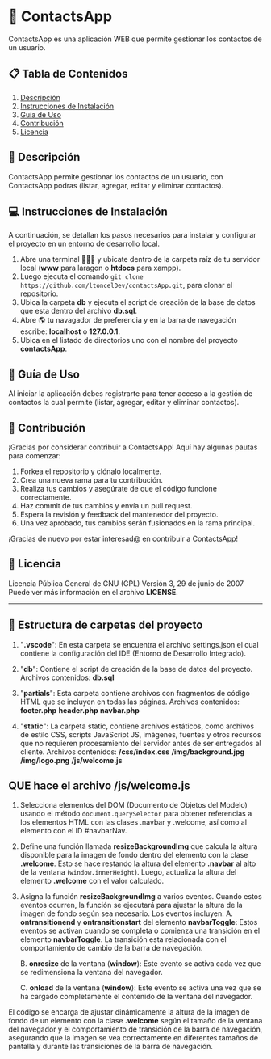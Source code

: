 <!-- @format -->

# 🚀 ContactsApp

ContactsApp es una aplicación WEB que permite gestionar los contactos de un usuario.

## 📋 Tabla de Contenidos

1. [Descripción](#descripción)
2. [Instrucciones de Instalación](#instrucciones-de-instalación)
3. [Guía de Uso](#guía-de-uso)
4. [Contribución](#contribución)
5. [Licencia](#licencia)

## 📝 Descripción

ContactsApp permite gestionar los contactos de un usuario, con ContactsApp podras (listar, agregar, editar y eliminar contactos).

## 💻 Instrucciones de Instalación

A continuación, se detallan los pasos necesarios para instalar y configurar el proyecto en un entorno de desarrollo local.

1. Abre una terminal 👨🏿‍💻 y ubicate dentro de la carpeta raíz de tu servidor local (**www** para laragon o **htdocs** para xampp).
2. Luego ejecuta el comando `git clone https://github.com/ltoncelDev/contactsApp.git`, para clonar el repositorio.
3. Ubica la carpeta **db** y ejecuta el script de creación de la base de datos que esta dentro del archivo **db.sql**.
4. Abre :earth_americas: tu navagador de preferencia y en la barra de navegación escribe: **localhost** o **127.0.0.1**.
5. Ubica en el listado de directorios uno con el nombre del proyecto **contactsApp**.

## 📘 Guía de Uso

Al iniciar la aplicación debes registrarte para tener acceso a la gestión de contactos la cual permite (listar, agregar, editar y eliminar contactos).

## 🤝 Contribución

¡Gracias por considerar contribuir a ContactsApp! Aquí hay algunas pautas para comenzar:

1. Forkea el repositorio y clónalo localmente.
2. Crea una nueva rama para tu contribución.
3. Realiza tus cambios y asegúrate de que el código funcione correctamente.
4. Haz commit de tus cambios y envía un pull request.
5. Espera la revisión y feedback del mantenedor del proyecto.
6. Una vez aprobado, tus cambios serán fusionados en la rama principal.

¡Gracias de nuevo por estar interesad@ en contribuir a ContactsApp!

## 📄 Licencia

Licencia Pública General de GNU (GPL)
Versión 3, 29 de junio de 2007
Puede ver más información en el archivo **LICENSE**.

---

## :open_file_folder: Estructura de carpetas del proyecto

1. "**.vscode**": En esta carpeta se encuentra el archivo settings.json el cual contiene la configuración del IDE (Entorno de Desarrollo Integrado).

2. "**db**": Contiene el script de creación de la base de datos del proyecto.
   Archivos contenidos:
   **db.sql**

3. "**partials**": Esta carpeta contiene archivos con fragmentos de código HTML que se incluyen en todas las páginas.
   Archivos contenidos:
   **footer.php**
   **header.php**
   **navbar.php**

4. "**static**": La carpeta static, contiene archivos estáticos, como archivos de estilo CSS, scripts JavaScript JS, imágenes, fuentes y otros recursos que no requieren procesamiento del servidor antes de ser entregados al cliente.
   Archivos contenidos:
   **/css/index.css**
   **/img/background.jpg**
   **/img/logo.png**
   **/js/welcome.js**

## QUE hace el archivo /js/welcome.js

1. Selecciona elementos del DOM (Documento de Objetos del Modelo) usando el método `document.querySelector` para obtener referencias a los elementos HTML con las clases .navbar y .welcome, así como al elemento con el ID #navbarNav.

2. Define una función llamada **resizeBackgroundImg** que calcula la altura disponible para la imagen de fondo dentro del elemento con la clase **.welcome**.
   Esto se hace restando la altura del elemento **.navbar** al alto de la ventana (`window.innerHeight`).
   Luego, actualiza la altura del elemento **.welcome** con el valor calculado.

3. Asigna la función **resizeBackgroundImg** a varios eventos. Cuando estos eventos ocurren, la función se ejecutará para ajustar la altura de la imagen de fondo según sea necesario.
   Los eventos incluyen:
   A. **ontransitionend** y **ontransitionstart** del elemento **navbarToggle**: Estos eventos se activan cuando se completa o comienza una transición en el elemento **navbarToggle**.
   La transición esta relacionada con el comportamiento de cambio de la barra de navegación.

   B. **onresize** de la ventana (**window**): Este evento se activa cada vez que se redimensiona la ventana del navegador.

   C. **onload** de la ventana (**window**): Este evento se activa una vez que se ha cargado completamente el contenido de la ventana del navegador.

El código se encarga de ajustar dinámicamente la altura de la imagen de fondo de un elemento con la clase **.welcome** según el tamaño de la ventana del navegador y el comportamiento de transición de la barra de navegación, asegurando que la imagen se vea correctamente en diferentes tamaños de pantalla y durante las transiciones de la barra de navegación.
